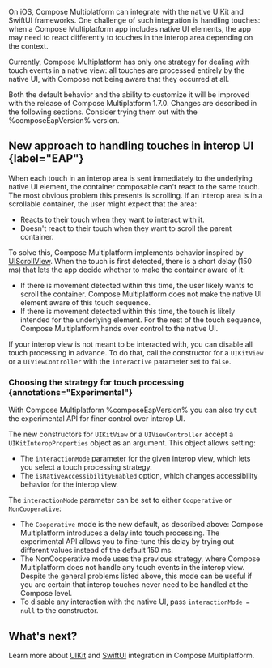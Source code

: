 [//]: # (title: Handling touch events with interop on iOS)

On iOS, Compose Multiplatform can integrate with the native UIKit and SwiftUI frameworks.
One challenge of such integration is handling touches: when a Compose Multiplatform app includes native UI elements,
the app may need to react differently to touches in the interop area depending on the context.

Currently, Compose Multiplatform has only one strategy for dealing with touch events in a native view:
all touches are processed entirely by the native UI, with Compose not being aware that they occurred at all.

Both the default behavior and the ability to customize it will be improved with the release of Compose Multiplatform 1.7.0.
Changes are described in the following sections. Consider trying them out with the %composeEapVersion% version.

## New approach to handling touches in interop UI {label="EAP"}

When each touch in an interop area is sent immediately to the underlying native UI element,
the container composable can't react to the same touch.
The most obvious problem this presents is scrolling. If an interop area is in a scrollable container, the user might expect
that the area:

* Reacts to their touch when they want to interact with it.
* Doesn't react to their touch when they want to scroll the parent container.

To solve this, Compose Multiplatform implements behavior inspired by [UIScrollView](https://developer.apple.com/documentation/uikit/uiscrollview).
When the touch is first detected, there is a short delay (150 ms) that lets the app decide whether to make the container aware of it:

* If there is movement detected within this time, the user likely wants to scroll the container. Compose Multiplatform does not
  make the native UI element aware of this touch sequence.
* If there is movement detected within this time, the touch is likely intended for the underlying element. For the rest of the touch sequence, Compose Multiplatform
  hands over control to the native UI.

If your interop view is not meant to be interacted with, you can disable all touch processing in advance.
To do that, call the constructor for a `UIKitView` or a `UIViewController` with the `interactive` parameter set to `false`. 

### Choosing the strategy for touch processing {annotations="Experimental"}

With Compose Multiplatform %composeEapVersion% you can also try out the experimental API for finer control over interop UI.

The new constructors for `UIKitView` or a `UIViewController` accept a `UIKitInteropProperties` object as an argument.
This object allows setting:

* The `interactionMode` parameter for the given interop view, which lets you select a touch processing strategy.
* The `isNativeAccessibilityEnabled` option, which changes accessibility behavior for the interop view.

The `interactionMode` parameter can be set to either `Cooperative` or `NonCooperative`:

* The `Cooperative` mode is the new default, as described above: Compose Multiplatform introduces a delay into touch processing.
The experimental API allows you to fine-tune this delay by trying out different values instead of the default 150 ms.
* The NonCooperative mode uses the previous strategy, where Compose Multiplatform does not handle any touch events in the interop view.
  Despite the general problems listed above, this mode can be useful if you are certain that interop touches never need
  to be handled at the Compose level.
* To disable any interaction with the native UI, pass `interactionMode = null` to the constructor.

## What's next?

Learn more about [UIKit](compose-uikit-integration.md) and [SwiftUI](compose-swiftui-integration.md) integration in Compose Multiplatform.